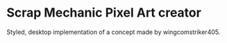 # Scrap Mechanic Pixel Art creator
Styled, desktop implementation of a concept made by wingcomstriker405.